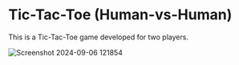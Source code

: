 # Tic-Tac-Toe (Human-vs-Human)
This is a Tic-Tac-Toe game developed for two players.


![Screenshot 2024-09-06 121854](https://github.com/user-attachments/assets/4d078866-f44c-46c4-9a51-6ec4f5c90d80)

